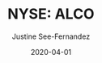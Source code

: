 ---
type: "report"
paper: "ALCO_Justine_See-Fernandez.pdf"
author: "Justine See-Fernandez"
company: "Alico, Inc."
date: "2020-04-01"
summary: "Alico, Inc. (“Alico” or the “Company”) is one of America’s largest agribusiness leaders, with principal lines of business in citrus production and land and resource management. Alico aims to create shareholder value by maximizing returns of current assets and strategically acquiring new assets to produce high quality agricultural products while employing sustainable environmental leadership.  "
title: "NYSE: ALCO"
---